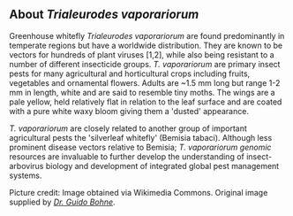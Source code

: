 **About *Trialeurodes vaporariorum***
------------------------

Greenhouse whitefly *Trialeurodes vaporariorum* are found predominantly in temperate regions but have a worldwide distribution. They are known to be vectors for hundreds of plant viruses [1,2], while also being resistant to a number of different insecticide groups. *T. vaporariorum* are primary insect pests for many agricultural and horticultural crops including fruits, vegetables and ornamental flowers. Adults are ~1.5 mm long but range 1-2 mm in length, white and are said to resemble tiny moths. The wings are a pale yellow, held relatively flat in relation to the leaf surface and are coated with a pure white waxy bloom giving them a 'dusted' appearance.

*T. vaporariorum* are closely related to another group of important agricultural pests the 'silverleaf whitefly' (Bemisia tabaci). Although less prominent disease vectors relative to Bemisia; *T. vaporariorum genomic* resources are invaluable to further develop the understanding of insect-arbovirus biology and development of integrated global pest management systems.

Picture credit: Image obtained via Wikimedia Commons. Original image supplied by [*Dr. Guido Bohne*](https://www.inaturalist.org/photos/34941498).
